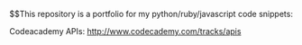 

$$This repository is a portfolio for my python/ruby/javascript code snippets:

Codeacademy APIs: http://www.codecademy.com/tracks/apis